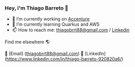 ### Hey, i'm Thiago Barreto 👋

- 🔭 I’m currently working on [Accenture](https://www.accenture.com/br-pt)
- 🌱 I’m currently learning Quarkus and AWS
- 📫 How to reach me: thiagobrrt88@gmail.com / [Linkedin](https://www.linkedin.com/in/thiago-barreto-920820a6/)


Find me elsewhere 🌎

:email: [Email] (thiagobrrt88@gmail.com)
💼 [LinkedIn] (https://www.linkedin.com/in/thiago-barreto-920820a6/)
